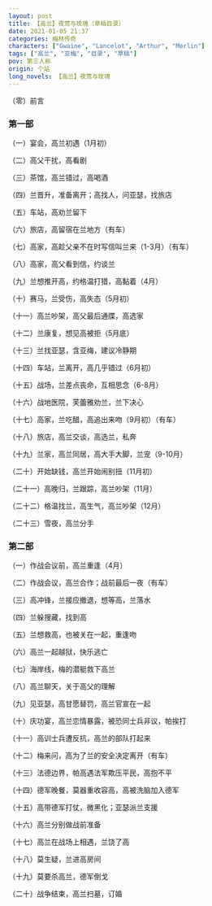 ```yaml
---
layout: post
title: 【高兰】夜莺与玫瑰（草稿目录）
date: 2021-01-05 21:37
categories: 梅林传奇
characters: ["Gwaine", "Lancelot", "Arthur", "Merlin"]
tags: ["高兰", "亚梅", "目录", "草稿"]
pov: 第三人称
origin: 个站
long_novels: 【高兰】夜莺与玫瑰
---
```


（零）前言

### 第一部

（一）宴会，高兰初遇（1月初）

（二）高父干扰，高看剧

（三）茶馆，高兰错过，高喝酒

（四）兰晋升，准备离开；高找人，问亚瑟，找旅店

（五）车站，高劝兰留下

（六）旅店，高留宿在兰地方（有车）

（七）高家，高趁父亲不在时写信叫兰来（1-3月）（有车）

（八）高家，高父看到信，约谈兰

（九）兰想推开高，约格温打猎，高黏着（4月）

（十）赛马，兰受伤，高失态（5月初）

（十一）高兰吵架，高父最后通牒，高选家

（十二）兰康复，想见高被拒（5月底）

（十三）兰找亚瑟，含亚梅，建议冷静期

（十四）车站，兰离开，高几乎错过（6月初）

（十五）战场，兰差点丧命，互相思念（6-8月）

（十六）战地医院，芙蕾雅劝兰，兰下决心

（十七）高家，兰吃醋，高追出来吻（9月初）（有车）

（十八）旅店，高兰交谈，高选兰，私奔

（十九）兰家，高兰同居，高大手大脚，兰宠（9-10月）

（二十）开始缺钱，高兰开始闹别扭（11月初）

（二十一）高晚归，兰跟踪，高兰吵架（11月）

（二十二）格温找兰，高生气，高兰吵架（12月）

（二十三）雪夜，高兰分手

### 第二部

（一）作战会议前，高兰重逢（4月）

（二）作战会议，高兰合作；战前最后一夜（有车）

（三）高冲锋，兰接应撤退，想等高，兰落水

（四）兰躲搜藏，找到高

（五）兰想救高，也被关在一起，重逢吻

（六）高兰一起越狱，快乐逃亡

（七）海岸线，梅的潜艇救下高兰

（八）高兰聊天，关于高父的理解

（九）见亚瑟，高甘愿替罚，高兰官宣在一起

（十）庆功宴，高兰恋情暴露，被恐同士兵非议，帕挨打

（十一）高训士兵遭反抗，高兰的部队打起来

（十二）梅来问，高为了兰的安全决定离开（有车）

（十三）法德边界，帕高遇法军欺压平民，高抱不平

（十四）德军晚餐，莫器重收容高，高被洗脑加入德军

（十五）高带德军打仗，微黑化；亚瑟派兰支援

（十六）高兰分别做战前准备

（十七）高兰在战场上相遇，兰饶了高

（十八）莫生疑，兰进高房间

（十九）莫要杀高兰，德军倒戈

（二十）战争结束，高兰扫墓，订婚
